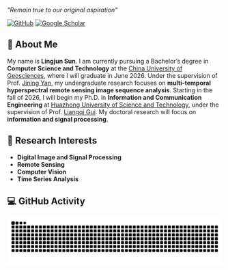 *"Remain true to our original aspiration"*

[![GitHub](https://img.shields.io/badge/GitHub-JunBond-blue?style=flat&logo=github)](https://github.com/JunBond)
[![Google Scholar](https://img.shields.io/badge/Google%20Scholar-Profile-green?style=flat&logo=google-scholar)](https://scholar.google.com/citations?user=-16o3-0AAAAJ&hl=en)
<!--[![Website](https://img.shields.io/badge/Website-zzaiyan.github.io-orange?style=flat&logo=firefox)](https://zzaiyan.github.io) -->

## 👋 About Me

My name is **Lingjun Sun**. I am currently pursuing a Bachelor’s degree in **Computer Science and Technology** at the [China University of Geosciences](https://www.cug.edu.cn/), where I will graduate in June 2026. Under the supervision of Prof. [Jining Yan](https://scholar.google.com/citations?user=iYTHxQcAAAAJ&hl=en&oi=ao), my undergraduate research focuses on **multi-temporal hyperspectral remote sensing image sequence analysis**. Starting in the fall of 2026, I will begin my Ph.D. in **Information and Communication Engineering** at [Huazhong University of Science and Technology](https://www.hust.edu.cn/), under the supervision of Prof. [Liangqi Gui](http://faculty.hust.edu.cn/guiliangqi/zh_CN/index/1527449/list/index.htm). My doctoral research will focus on **information and signal processing**.

## 🔬 Research Interests

- **Digital Image and Signal Processing**
- **Remote Sensing**
- **Computer Vision**
- **Time Series Analysis**

## 💻 GitHub Activity

<picture>
  <source media="(prefers-color-scheme: dark)" srcset="https://github.com/JunBond/JunBond/blob/output/github-contribution-grid-snake-dark.svg">
  <source media="(prefers-color-scheme: light)" srcset="https://github.com/JunBond/JunBond/blob/output/github-contribution-grid-snake.svg">
  <img alt="github contribution grid snake animation" src="https://github.com/JunBond/JunBond/blob/output/github-contribution-grid-snake.svg">
</picture>
